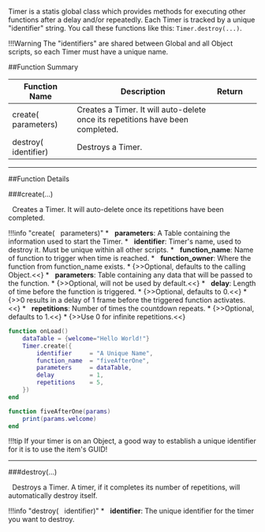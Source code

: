 Timer is a statis global class which provides methods for executing other functions after a delay and/or repeatedly. Each Timer is tracked by a unique "identifier" string. You call these functions like this: `Timer.destroy(...)`.

!!!Warning
    The "identifiers" are shared between Global and all Object scripts, so each Timer must have a unique name.

##Function Summary

Function Name | Description | Return | &nbsp; 
-- | -- | -- | --:
create([<span class="tag tab"></span>](typeandclass)&nbsp; parameters) | Creates a Timer. It will auto-delete once its repetitions have been completed. | [<span class="ret boo"></span>](typeandclass) | [<span class="i"></span>](#create)
destroy([<span class="tag str"></span>](typeandclass)&nbsp; identifier) | Destroys a Timer. | [<span class="ret boo"></span>](typeandclass) | [<span class="i"></span>](#destroy)

---


##Function Details

###create(...)

[<span class="ret boo"></span>](typeandclass)&nbsp; Creates a Timer. It will auto-delete once its repetitions have been completed.

!!!info "create( [<span class="tag_tab"></span>](typeandclass)&nbsp; parameters)"
    * [<span class="tag_tab"></span>](typeandclass)&nbsp; **parameters**: A Table containing the information used to start the Timer.
        * [<span class="tag str"></span>](typeandclass)&nbsp; **identifier**: Timer's name, used to destroy it. Must be unique within all other scripts.
        * [<span class="tag str"></span>](typeandclass)&nbsp; **function_name**: Name of function to trigger when time is reached.
        * [<span class="tag obj"></span>](typeandclass)&nbsp; **function_owner**: Where the function from function_name exists.
            * {>>Optional, defaults to the calling Object.<<}
        * [<span class="tag tab"></span>](typeandclass)&nbsp; **parameters**: Table containing any data that will be passed to the function.
            * {>>Optional, will not be used by default.<<}
        * [<span class="tag flo"></span>](typeandclass)&nbsp; **delay**: Length of time before the function is triggered.
            * {>>Optional, defaults to 0.<<}
            * {>>0 results in a delay of 1 frame before the triggered function activates.<<}
        * [<span class="tag int"></span>](typeandclass)&nbsp; **repetitions**: Number of times the countdown repeats.
            * {>>Optional, defaults to 1.<<}
            * {>>Use 0 for infinite repetitions.<<}
            
``` Lua
function onLoad()
    dataTable = {welcome="Hello World!"}
    Timer.create({
        identifier     = "A Unique Name",
        function_name  = "fiveAfterOne",
        parameters     = dataTable,
        delay          = 1,
        repetitions    = 5,
    })
end

function fiveAfterOne(params)
    print(params.welcome)
end
```

!!!tip
    If your timer is on an Object, a good way to establish a unique identifier for it is to use the item's GUID!

---


###destroy(...)

[<span class="ret boo"></span>](typeandclass)&nbsp; Destroys a Timer. A timer, if it completes its number of repetitions, will automatically destroy itself.

!!!info "destroy( [<span class="tag str"></span>](typeandclass)&nbsp; identifier)"
    * [<span class="tag str"></span>](typeandclass)&nbsp; **identifier**: The unique identifier for the timer you want to destroy.
